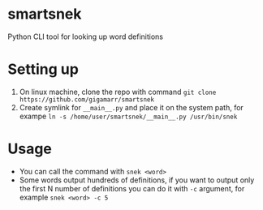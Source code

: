 # smartsnek
Python CLI tool for looking up word definitions

# Setting up

1. On linux machine, clone the repo with command `git clone https://github.com/gigamarr/smartsnek`
2. Create symlink for `__main__.py` and place it on the system path, for exampe `ln -s /home/user/smartsnek/__main__.py /usr/bin/snek`

# Usage

- You can call the command with `snek <word>`
- Some words output hundreds of definitions, if you want to output only the first N number of definitions you can do it with `-c` argument, for example `snek <word> -c 5`
